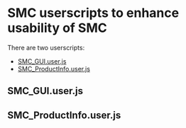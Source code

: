 # SMC userscripts to enhance usability of SMC

There are two userscripts:
- [SMC_GUI.user.js](#SMC-GUI)
- [SMC_ProductInfo.user.js](#SMC-ProductInfo)

<a name="SMC-GUI"></a>
## SMC_GUI.user.js

<a name="SMC-ProductInfo"></a>
## SMC_ProductInfo.user.js